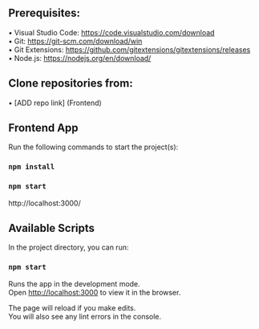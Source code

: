 ## Prerequisites:
•	Visual Studio Code: https://code.visualstudio.com/download<br>
•	Git: https://git-scm.com/download/win <br>
•	Git Extensions: https://github.com/gitextensions/gitextensions/releases <br>
•	Node.js: https://nodejs.org/en/download/

## Clone repositories from: 
•	[ADD repo link] (Frontend)

## Frontend App
Run the following commands to start the project(s): 
### `npm install`
### `npm start` 

http://localhost:3000/

## Available Scripts

In the project directory, you can run:

### `npm start`

Runs the app in the development mode.<br>
Open [http://localhost:3000](http://localhost:3000) to view it in the browser.

The page will reload if you make edits.<br>
You will also see any lint errors in the console.
